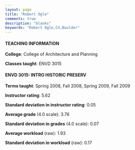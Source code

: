 ```yaml
---
layout: page
title: "Robert Ogle" 
comments: true
description: "blanks"
keywords: "Robert Ogle,CU,Boulder"
---
```

<head>
<script src="https://ajax.googleapis.com/ajax/libs/jquery/2.1.3/jquery.min.js"></script>
<script src="https://dl.dropboxusercontent.com/s/pc42nxpaw1ea4o9/highcharts.js?dl=0"></script>
<!-- <script src="../assets/js/highcharts.js"></script> -->
<style type="text/css">@font-face {
	font-family: "Bebas Neue";
	src: url(https://www.filehosting.org/file/details/544349/BebasNeue Regular.otf) format("opentype");
	}
	h1.Bebas { 
		font-family: "Bebas Neue", Verdana, Tahoma;
	}
</style>
</head>
	   
#### TEACHING INFORMATION

**College**: College of Architecture and Planning

**Classes taught**: ENVD 3015

#### ENVD 3015: INTRO HISTORIC PRESERV

**Terms taught**: Spring 2008, Fall 2008, Spring 2009, Fall 2009

**Instructor rating**: 5.62

**Standard deviation in instructor rating**: 0.05

**Average grade** (4.0 scale): 3.76

**Standard deviation in grades** (4.0 scale): 0.07

**Average workload** (raw): 1.93

**Standard deviation in workload** (raw): 0.17

